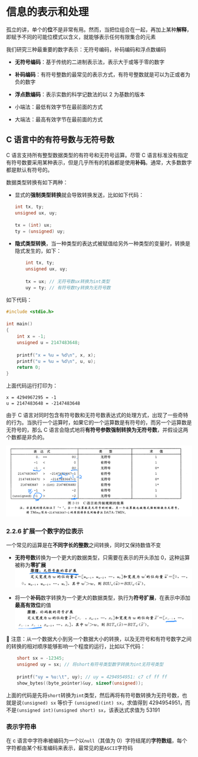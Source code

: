 # 信息的表示和处理

孤立的讲，单个的**位**不是非常有用。然而，当把位组合在一起，再加上某种**解释**，即赋予不同的可能位模式以含义，就能够表示任何有限集合的元素

我们研究三种最重要的数字表示：无符号编码，补码编码和浮点数编码

- **无符号编码**：基于传统的二进制表示法，表示大于或等于零的数字
- **补码编码**：有符号整数的最常见的表示方式，有符号整数就是可以为正或者为负的数字
- **浮点数编码**：表示实数的科学记数法的以 2 为基数的版本

- 小端法：最低有效字节在最前面的方式
- 大端法：最高有效字节在最前面的方式

## C 语言中的有符号数与无符号数

C 语言支持所有整型数据类型的有符号和无符号运算。尽管 C 语言标准没有指定有符号数要采用某种表示，但是几乎所有的机器都是使用**补码**。通常，大多数数字都是默认有符号的。

数据类型转换有如下两种：

- 显式的**强制类型转换**就会导致转换发送，比如如下代码：

  ```C
  int tx, ty;
  unsigned ux, uy;

  tx = (int) ux;
  ty = (unsigned) uy;
  ```

- **隐式类型转换**，当一种类型的表达式被赋值给另外一种类型的变量时，转换是隐式发生的，如下：

  ```C
      int tx, ty;
      unsigned ux, uy;

      tx = ux; // 无符号数ux转换为int类型
      uy = ty; // 有符号数ty转换为无符号数
  ```

如下代码：

```C
#include <stdio.h>

int main()
{
    int x = -1;
    unsigned u = 2147483648;

    printf("x = %u = %d\n", x, x);
    printf("u = %u = %d\n", u, u);
    return 0;
}

```

上面代码运行打印为：

```shell
x = 4294967295 = -1
u = 2147483648 = -2147483648
```

由于 C 语言对同时包含有符号数和无符号数表达式的处理方式，出现了一些奇特的行为。当执行一个运算时，如果它的一个运算数是有符号的，而另一个运算数是无符号的，那么 C 语言会隐式地将**有符号参数强制转换为无符号数**，并假设这两个数都是非负的。

![Alt text](image.png)

### 2.2.6 扩展一个数字的位表示

一个常见的运算是在**不同字长的整数**之间转换，同时又保持数值不变

- **无符号数**转换为一个更大的数据类型，只需要在表示的开头添加 0，这种运算被称为**零扩展**
  ![Alt text](image-1.png)

- 将一个**补码**数字转换为一个更大的数据类型，执行为**符号扩展**，在表示中添加**最高有效位**的值
  ![Alt text](image-2.png)

📢 注意：从一个数据大小到另一个数据大小的转换，以及无符号和有符号数字之间的转换的相对顺序能够影响一个程度的运行，比如以下代码：

```C
    short sx = -12345;
    unsigned uy = sx; // 将short有符号类型数字转换为int无符号类型

    printf("uy = %u:\t", uy); // uy = 4294954951: c7 cf ff ff
    show_bytes((byte_pointer)&uy, sizeof(unsigned));
```

上面的代码是先将`short`转换为`int`类型，然后再将有符号数转换为无符号数，也就是说`(unsigned) sx` 等价于 `(unsigned)(int) sx`，求值得到 4294954951，而不是`(unsigned int)(unsigned short) sx`，该表达式求值为 53191

### 表示字符串

在 c 语言中字符串被编码为一个以`null`（其值为 0）字符结尾的**字符数组**，每个字符都由某个标准编码来表示，最常见的是`ASCII`字符码
